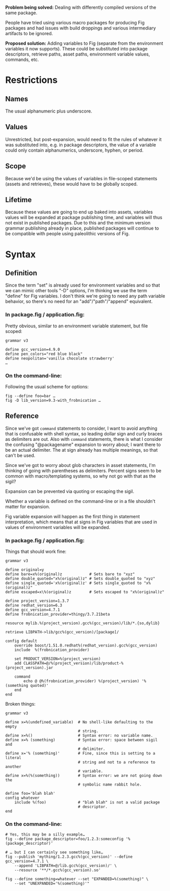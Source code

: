 **Problem being solved:** Dealing with differently compiled versions of the same
package.

People have tried using various macro packages for producing Fig packages and
had issues with build droppings and various intermediary artifacts to be
ignored.

**Proposed solution:** Adding variables to Fig (separate from the environment
variables it now supports).  These could be substituted into package
descriptors, retrieve paths, asset paths, environment variable values,
commands, etc.

# Restrictions

## Names

The usual alphanumeric plus underscore.

## Values

Unrestricted, but post-expansion, would need to fit the rules of whatever it
was substituted into, e.g. in package descriptors, the value of a variable
could only contain alphanumerics, underscore, hyphen, or period.

## Scope

Because we'd be using the values of variables in file-scoped statements (assets
and retrieves), these would have to be globally scoped.

## Lifetime

Because these values are going to end up baked into assets, variables values
will be expanded at package publishing time, and variables will thus not exist
in published packages.  Due to this and the minimum version grammar publishing
already in place, published packages will continue to be compatible with people
using paleolithic versions of Fig.


# Syntax

## Definition

Since the term "set" is already used for environment variables and so that we
can mimic other tools "-D" options, I'm thinking we use the term "define" for
Fig variables.  I don't think we're going to need any path variable behavior,
so there's no need for an "add"/"path"/"append" equivalent.

### In package.fig / application.fig:

Pretty obvious, similar to an environment variable statement, but file scoped:

    grammar v3

    define gcc_version=4.9.0
    define pen_colors="red blue black"
    define neopolitan='vanilla chocolate strawberry'
    …

### On the command-line:

Following the usual scheme for options:

    fig --define foo=bar …
    fig -D lib_version=9.3-with_frobnication …


## Reference

Since we've got `command` statements to consider, I want to avoid anything that
is confusable with shell syntax, so leading dollar sign and curly braces as
delimiters are out.  Also with `command` statements, there is what I consider
the confusing "@packagename" expansion to worry about; I want there to be an
actual delimiter.  The at sign already has multiple meanings, so that can't be
used.

Since we've got to worry about glob characters in asset statements, I'm
thinking of going with parentheses as delimiters.  Percent signs seem to be
common with macro/templating systems, so why not go with that as the sigil?

Expansion can be prevented via quoting or escaping the sigil.

Whether a variable is defined on the command-line or in a file shouldn't matter
for expansion.

Fig variable expansion will happen as the first thing in statement
interpretation, which means that at signs in Fig variables that are used in
values of environment variables will be expanded.

### In package.fig / application.fig:

Things that should work fine:

    grammar v3

    define original=y
    define bare=x%(original)z            # Sets bare to "xyz"
    define double_quoted="x%(original)z" # Sets double_quoted to "xyz"
    define single_quoted='x%(original)z' # Sets single_quoted to "x%(original)z"
    define escaped=x\%(original)z        # Sets escaped to "x%(original)z"

    define project_version=1.3.7
    define redhat_version=6.3
    define gcc_version=4.7.1
    define frobnication_provider=thingy/3.7.21beta

    resource mylib.%(project_version).gcc%(gcc_version)/lib/*.{so,dylib}

    retrieve LIBPATH->lib/gcc%(gcc_version)/[package]/

    config default
        override boost/1.51.0.redhat%(redhat_version).gcc%(gcc_version)
        include  %(frobnication_provider)

        set PRODUCT_VERSION=%(project_version)
        add CLASSPATH=@/%(project_version)/lib/product-%(project_version).jar

        command
            echo @ @%(frobnication_provider) %(project_version) '%(something quoted)'
        end
    end

Broken things:

    grammar v3

    define x=%(undefined_variable)  # No shell-like defaulting to the empty
                                    # string.
    define x=%()                    # Syntax error: no variable name.
    define x=% (something)          # Syntax error: space between sigil and
                                    # delimiter.
    define x='% (something)'        # Fine, since this is setting to a literal
                                    # string and not to a reference to another
                                    # variable.
    define x=%(%(something))        # Syntax error: we are not going down the
                                    # symbolic name rabbit hole.

    define foo='blah blah'
    config whatever
        include %(foo)              # "blah blah" is not a valid package
                                    # descriptor.
    end

### On the command-line:

    # Yes, this may be a silly example…
    fig --define package_descriptor=foo/1.2.3:someconfig '%(package_descriptor)'

    # … but I can certainly see something like…
    fig --publish 'mything/1.2.3.gcc%(gcc_version)' --define gcc_version=4.7.1 \
        --append 'LIBPATH=@/lib.gcc%(gcc_version)/' \
        --resource '**/*.gcc%(gcc_version).so'

    fig --define something=whatever --set "EXPANDED=%(something)" \
        --set "UNEXPANDED='%(something)'"
